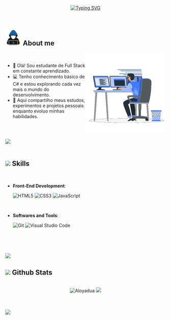 

<p align="center">
  <a href="https://github.com/Aloyadua"><img src="https://readme-typing-svg.herokuapp.com?font=Fira+Code&weight=100&size=18&duration=2500&pause=1000&color=FFD3D3DC&center=true&vCenter=true&width=435&lines=+%F0%9F%94%92+Bem-Vindo+Ao+Meu+Perfil!+%F0%9F%94%92;%F0%9F%8E%92+Estudo+no+Senac+Destrito+Criativo+%F0%9F%8E%92;...;%F0%9F%92%BE+Front-End+Developer+em+Progresso...+%F0%9F%92%BE" alt="Typing SVG" /></a>
</p>


<br>



	
## <picture><img src = "https://github.com/Nebulotico/Nebulotico/blob/main/about_me.gif" width = 50px></picture> **About me**

<picture> <img align="right" src="https://github.com/Nebulotico/Nebulotico/blob/main/Right_Side.gif" width = 250px></picture>

<br>

- 👋 Olá! Sou estudante de Full Stack em constante aprendizado.
- 💻 Tenho conhecimento básico de C# e estou explorando cada vez mais o mundo do desenvolvimento.
- 🚀 Aqui compartilho meus estudos, experimentos e projetos pessoais enquanto evoluo minhas habilidades.

<br><br>

<img src="https://user-images.githubusercontent.com/73097560/115834477-dbab4500-a447-11eb-908a-139a6edaec5c.gif"><br><br>

## <img src="https://media2.giphy.com/media/QssGEmpkyEOhBCb7e1/giphy.gif?cid=ecf05e47a0n3gi1bfqntqmob8g9aid1oyj2wr3ds3mg700bl&rid=giphy.gif" width ="25"><b> Skills</b>
<br>
    
- **Front-End Development**:

   ![HTML5](https://img.shields.io/badge/HTML5%20-%23E34F26.svg?style=for-the-badge&logo=html5&logoColor=white)
   ![CSS3](https://img.shields.io/badge/CSS%20-%231572B6.svg?style=for-the-badge&logo=css3&logoColor=white)
   ![JavaScript](https://img.shields.io/badge/JavaScript%20-%23F7DF1E.svg?style=for-the-badge&logo=javascript&logoColor=black)

<br>

- **Softwares and Tools**:

    ![Git](https://img.shields.io/badge/git-%23F05033.svg?style=for-the-badge&logo=git&logoColor=white)
    ![Visual Studio Code](https://img.shields.io/badge/Visual%20Studio%20Code-0078d7.svg?style=for-the-badge&logo=visual-studio-code&logoColor=white)

<br>

</p>

<br>
<br>

<img src="https://user-images.githubusercontent.com/73097560/115834477-dbab4500-a447-11eb-908a-139a6edaec5c.gif">

<br>


## <img src="https://media.giphy.com/media/iY8CRBdQXODJSCERIr/giphy.gif" width="35"><b> Github Stats </b>
<br>

<div align="center">

<img src="https://github-readme-stats.vercel.app/api/top-langs?username=Aloyadua&show_icons=true&locale=en&layout=compact&line_height=20&title_color=670f22&icon_color=670F22&text_color=101921&bg_color=F5F2E7" width="375"  alt="Aloyadua"/>
<a href="https://github.com/Aloyadua/">
  <img src="https://github-readme-stats.vercel.app/api?username=Aloyadua&include_all_commits=true&count_private=true&show_icons=true&line_height=20&title_color=670F22&icon_color=670F22&text_color=101921&bg_color=F5F2E7" width="450"/>


</a>
</div>

<br>
<br>
<br>

<img src="https://user-images.githubusercontent.com/73097560/115834477-dbab4500-a447-11eb-908a-139a6edaec5c.gif">
